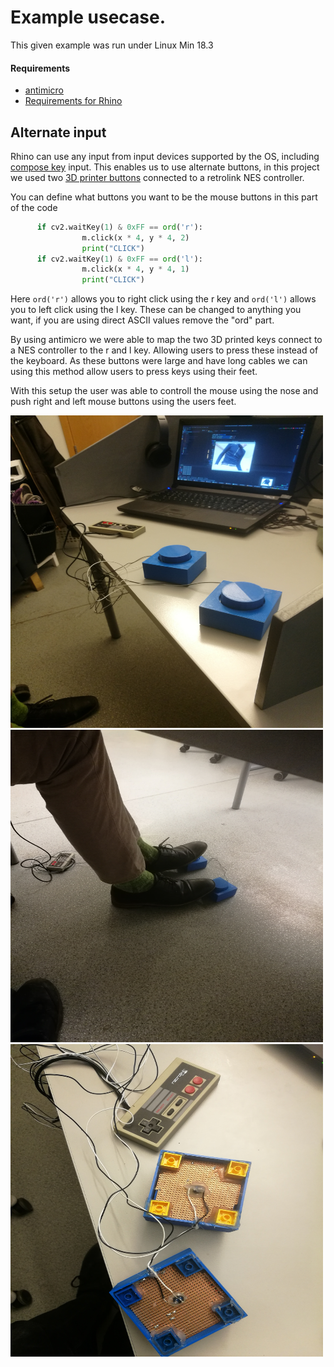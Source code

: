 # Example usecase.
This given example was run under Linux Min 18.3

#### Requirements
* [antimicro](https://github.com/AntiMicro/antimicro)
* [Requirements for Rhino](https://github.com/AntiMicro/antimicro)
## Alternate input
Rhino can use any input from input devices supported by the OS, including [compose key](https://en.wikipedia.org/wiki/Compose_key) input.
This enables us to use alternate buttons, in this project we used two  [3D printer buttons](https://www.thingiverse.com/thing:14887) connected to a retrolink NES controller.

You can define what buttons you want to be the mouse buttons in this part of the code

```python
      if cv2.waitKey(1) & 0xFF == ord('r'):
                m.click(x * 4, y * 4, 2)
                print("CLICK")
      if cv2.waitKey(1) & 0xFF == ord('l'):
                m.click(x * 4, y * 4, 1)
                print("CLICK")
```
Here `ord('r')` allows you to right click using the r key and `ord('l')` allows you to left click using the l key. These can be changed to anything you want, if you are using direct ASCII values remove the "ord" part.


By using antimicro we were able to map the two 3D printed keys connect to a NES controller to the r and l key. Allowing users to press these instead of the keyboard. As these buttons were large and have long cables we can using this method allow users to press keys using their feet.

With this setup the user was able to controll the mouse using the nose and push right and left mouse buttons using the users feet.

<img src="img/button3.jpg" alt="Buttons with NES controller" width="500" height="500">
<br>
<img src="img/button2.jpg" alt="User testing buttons with feet" width="500" height="500">
<br>
<img src="img/button1.jpg" alt="Underside of the buttons" width="500" height="500">

